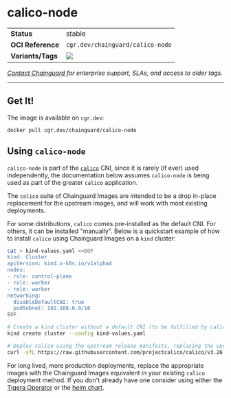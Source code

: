 <!--monopod:start-->
# calico-node
| | |
| - | - |
| **Status** | stable |
| **OCI Reference** | `cgr.dev/chainguard/calico-node` |
| **Variants/Tags** | ![](https://storage.googleapis.com/chainguard-images-build-outputs/summary/calico-node.svg) |

*[Contact Chainguard](https://www.chainguard.dev/chainguard-images) for enterprise support, SLAs, and access to older tags.*

---
<!--monopod:end-->

## Get It!

The image is available on `cgr.dev`:

```
docker pull cgr.dev/chainguard/calico-node
```

## Using `calico-node`

`calico-node` is part of the [`calico`](https://docs.tigera.io/calico/latest/about/) CNI, since it is rarely (if ever) used independently, the documentation below assumes `calico-node` is being used as part of the greater `calico` application.

The `calico` suite of Chainguard Images are intended to be a drop in-place replacement for the upstream images, and will work with most existing deployments.

For some distributions, `calico` comes pre-installed as the default CNI. For others, it can be installed "manually". Below is a quickstart example of how to install `calico` using Chainguard Images on a `kind` cluster:

```bash
cat > kind-values.yaml <<EOF
kind: Cluster
apiVersion: kind.x-k8s.io/v1alpha4
nodes:
- role: control-plane
- role: worker
- role: worker
networking:
  disableDefaultCNI: true
  podSubnet: 192.168.0.0/16
EOF

# Create a kind cluster without a default CNI (to be fulfilled by calico)
kind create cluster --config kind-values.yaml

# Deploy calico using the upstream release manifests, replacing the upstream images with Chainguard Images via sed
curl -sfL https://raw.githubusercontent.com/projectcalico/calico/v3.26.0/manifests/calico.yaml | sed 's/docker.io\/calico\/node:v3.26.0/cgr.dev/chainguard/calico-node:latest/g' | kubectl apply -f -
```

For long lived, more production deployments, replace the appropriate images with the Chainguard Images equivalent in your existing `calico` deployment method. If you don't already have one consider using either the [Tigera Operator]() or the [helm chart]().
